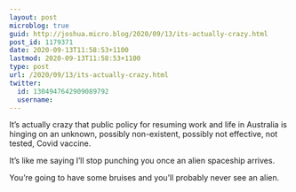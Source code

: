 ```yaml
---
layout: post
microblog: true
guid: http://joshua.micro.blog/2020/09/13/its-actually-crazy.html
post_id: 1179371
date: 2020-09-13T11:58:53+1100
lastmod: 2020-09-13T11:58:53+1100
type: post
url: /2020/09/13/its-actually-crazy.html
twitter:
  id: 1304947642909089792
  username: 
---
```

It’s actually crazy that public policy for resuming work and life in Australia is hinging on an unknown, possibly non-existent, possibly not effective, not tested, Covid vaccine.

It’s like me saying I’ll stop punching you once an alien spaceship arrives.

You’re going to have some bruises and you’ll probably never see an alien.
